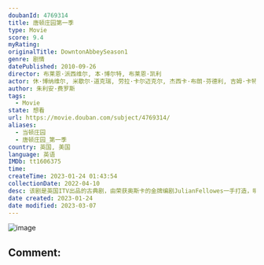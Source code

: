 ```yaml
---
doubanId: 4769314
title: 唐顿庄园第一季
type: Movie
score: 9.4
myRating: 
originalTitle: DowntonAbbeySeason1
genre: 剧情
datePublished: 2010-09-26
director: 布莱恩·派西维尔, 本·博尔特, 布莱恩·凯利
actor: 休·博纳维尔, 米歇尔·道克瑞, 劳拉·卡尔迈克尔, 杰西卡·布朗·芬德利, 吉姆·卡特, 布兰登·柯伊尔, 琼安·弗洛加特, 罗伯·詹姆斯, 丹·史蒂文斯, 佩内洛普·威尔顿, 玛吉·史密斯, 伊丽莎白·麦戈文, 菲利斯·洛根, undefined, 托马斯·豪斯, 萨曼莎·邦德, 布伦丹·帕特里克斯, 罗伯特·巴瑟斯特, 弗格斯·奥·唐奈尔, 海伦·希尔斯, 马丁·里夫, 伊丽莎白·希尔, 伯纳德·加拉格尔, 伊恩·格雷, 莱斯利·尼科尔, 艾伦·里奇, 查理·考克斯, 露丝·莱斯利, 西奥·詹姆斯, 希欧布罕·芬内朗, 郑建初
author: 朱利安·费罗斯
tags:
  - Movie
state: 想看
url: https://movie.douban.com/subject/4769314/
aliases:
  - 当顿庄园
  - 唐顿庄园_第一季
country: 英国, 美国
language: 英语
IMDb: tt1606375
time: 
createTime: 2023-01-24 01:43:54
collectionDate: 2022-04-10
desc: 该剧是英国ITV出品的古典剧，由荣获奥斯卡的金牌编剧JulianFellowes一手打造，明星云集的演员阵容极其耀眼。第一季的故事从1912到1914年第一次世界大战爆发。Grantham的伯爵...
date created: 2023-01-24
date modified: 2023-03-07
---
```


![image](p1592582113.jpg)

Comment:
---
